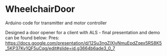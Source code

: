 # WheelchairDoor
Arduino code for transmitter and motor controller

Designed a door opener for a client with ALS - final presentation and demo can be found below:
Pres: https://docs.google.com/presentation/d/12Su3ngZlXlvNmuEpdZqex5RS8K5_5KP37Kv1QF5uCqg/edit#slide=id.g3664b6ade3_0_7
